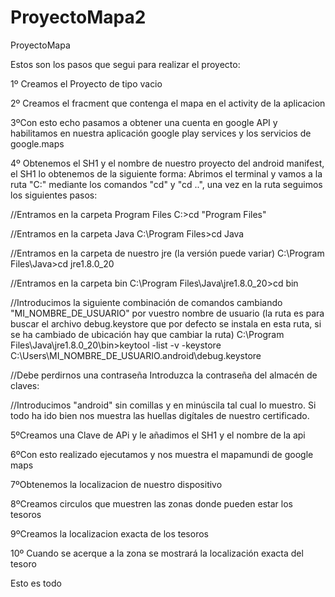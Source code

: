 # ProyectoMapa2
ProyectoMapa

Estos son los pasos que segui para realizar el proyecto:

1º Creamos el Proyecto de tipo vacio 

2º Creamos el fracment que contenga el mapa en el activity de la aplicacion

3ºCon esto echo pasamos a obtener una cuenta en google API y habilitamos en nuestra aplicación google play services y 
los servicios de google.maps

4º Obtenemos el SH1 y el nombre de nuestro proyecto del android manifest, el SH1 lo obtenemos de la siguiente forma:
Abrimos el terminal y vamos a la ruta "C:\" mediante los comandos "cd" y "cd ..", una vez en la ruta seguimos los siguientes pasos:

//Entramos en la carpeta Program Files
C:\>cd "Program Files"

//Entramos en la carpeta Java
C:\Program Files>cd Java

//Entramos en la carpeta de nuestro jre (la versión puede variar)
C:\Program Files\Java>cd jre1.8.0_20

//Entramos en la carpeta bin
C:\Program Files\Java\jre1.8.0_20>cd bin

//Introducimos la siguiente combinación de comandos cambiando "MI_NOMBRE_DE_USUARIO" por vuestro nombre de usuario
(la ruta es para buscar el archivo debug.keystore que por defecto se instala en esta ruta, si se ha cambiado de ubicación hay que cambiar la ruta)
C:\Program Files\Java\jre1.8.0_20\bin>keytool -list -v -keystore C:\Users\MI_NOMBRE_DE_USUARIO\.android\debug.keystore

//Debe perdirnos una contraseña
Introduzca la contraseña del almacén de claves:

//Introducimos "android" sin comillas y en minúscila tal cual lo muestro. Si todo ha ido bien nos muestra las huellas digítales de nuestro certificado.

5ºCreamos una Clave de APi y le añadimos el SH1 y el nombre de la api 

6ºCon esto realizado ejecutamos y nos muestra el mapamundi de google maps

7ºObtenemos la localizacion de nuestro dispositivo

8ºCreamos circulos que muestren las zonas donde pueden estar los tesoros 

9ºCreamos la localizacion exacta de los tesoros

10º Cuando se acerque a la zona se mostrará la localización exacta del tesoro 

Esto es todo 
